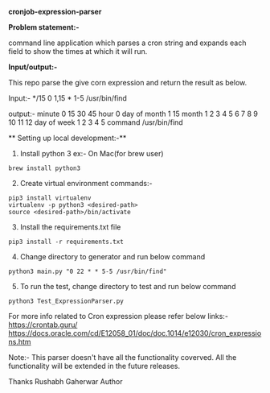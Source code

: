 **cronjob-expression-parser**

**Problem statement:-**

command line application which parses a cron string and expands each field
to show the times at which it will run.

**Input/output:-**

This repo parse the give corn expression and return the result as below.

Input:- 
*/15 0 1,15 * 1-5 /usr/bin/find


output:-
minute 0 15 30 45
hour 0
day of month 1 15
month 1 2 3 4 5 6 7 8 9 10 11 12
day of week 1 2 3 4 5
command /usr/bin/find

** Setting up local development:-**

1. Install python 3
ex:- On Mac(for brew user) 
```
brew install python3
```

2. Create virtual environment
commands:-
```
pip3 install virtualenv
virtualenv -p python3 <desired-path>
source <desired-path>/bin/activate
```
3. Install the requirements.txt file
```
pip3 install -r requirements.txt
```

4. Change directory to generator and run below command
```
python3 main.py "0 22 * * 5-5 /usr/bin/find"
```

5. To run the test, change directory to test and run below command
```
python3 Test_ExpressionParser.py
```

For more info related to Cron expression please refer below links:-
https://crontab.guru/
https://docs.oracle.com/cd/E12058_01/doc/doc.1014/e12030/cron_expressions.htm

Note:-
This parser doesn't have all the functionality coverved. All the functionality will be extended in the future releases.

Thanks
Rushabh Gaherwar
Author
